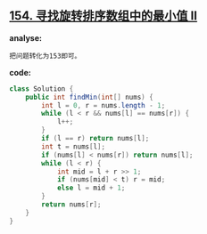 ## [154. 寻找旋转排序数组中的最小值 II](https://leetcode-cn.com/problems/find-minimum-in-rotated-sorted-array-ii/)

**analyse:**

```
把问题转化为153即可。
```

**code:**

```java
class Solution {
    public int findMin(int[] nums) {
        int l = 0, r = nums.length - 1;
        while (l < r && nums[l] == nums[r]) {
            l++;
        }
        if (l == r) return nums[l];
        int t = nums[l];
        if (nums[l] < nums[r]) return nums[l];
        while (l < r) {
            int mid = l + r >> 1;
            if (nums[mid] < t) r = mid;
            else l = mid + 1;
        }
        return nums[r];
    }
}
```

